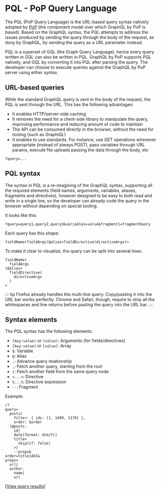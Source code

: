 # PQL - PoP Query Language

The PQL (PoP Query Language) is the URL-based query syntax natively adopted by [PoP](https://github.com/GatoGraphQL/GatoGraphQL) (the component model over which GraphQL by PoP is based). Based on the GraphQL syntax, the PQL attempts to address the issues produced by sending the query through the body of the request, as dony by GraphQL, by sending the query as a URL parameter instead.

PQL is a superset of GQL (the Graph Query Language), hence every query written in GQL can also be written in PQL. GraphQL by PoP supports PQL natively, and GQL by converting it into PQL after parsing the query. The developer can choose to execute queries against the GraphQL by PoP server using either syntax.

## URL-based queries

While the standard GraphQL query is sent in the body of the request, the PQL is sent through the URL. This has the following advantages:

- It enables HTTP/server-side caching
- It removes the need for a client-side library to manipulate the query, improving performance and reducing amount of code to maintain
- The API can be consumed directly in the browser, without the need for tooling (such as GraphiQL)
- It enables to use standards. For instance, use GET operations whenever appropriate (instead of always POST), pass variables through URL params, execute file uploads passing the data through the body, etc

```less
?query=...
```

## PQL syntax

The syntax in PQL is a re-imagining of the GraphQL syntax, supporting all the required elements (field names, arguments, variables, aliases, fragments and directives), however designed to be easy to both read and write in a single line, so the developer can already code the query in the browser without depending on special tooling.

It looks like this:

```less
?query=query1,query2,query3&variable1=value&fragment1=fragmentQuery
```

Each query has this shape:

```less
fieldName(fieldArgs)@alias<fieldDirective(directiveArgs)>
```

To make it clear to visualize, the query can be split into several lines:

```less
fieldName(
  fieldArgs
)@alias<
  fieldDirective(
    directiveArgs
  )
>
```

::: tip
Firefox already handles the multi-line query: Copy/pasting it into the URL bar works perfectly. Chrome and Safari, though, require to strip all the whitespaces and line returns before pasting the query into the URL bar.
:::

## Syntax elements

The PQL syntax has the following elements:

- `(key:value)` or `(value)`: Arguments (for fields/directives)
- `[key:value]` or `[value]`: Array
- `$`: Variable
- `@`: Alias
- `.`: Advance query relationship
- `,`: Fetch another query, starting from the root
- `|`: Fetch another field from the same query node
- `<...>`: Directive
- `%...%`: Directive expression
- `--`: Fragment

Example:

```less
/?
query=
  posts(
    filter: { ids: [1, 1499, 1178] },
    order: $order
  )@posts.
    id|
    date(format: d/m/Y)|
    title<
      skip(if: false)
    >|
    --props&
order=title|ASC&
props=
  url|
  author.
    name|
    url
```

[<a href="https://newapi.getpop.org/api/graphql/?order=title%7CASC&amp;props=url%7Cauthor.name%7Curl&amp;query=posts(filter:{ids:%5B1,1499,1178%5D},order:%24order)@posts.id%7Cdate(format:d/m/Y)%7Ctitle<skip(if:false)>%7C--props">View query results</a>]

